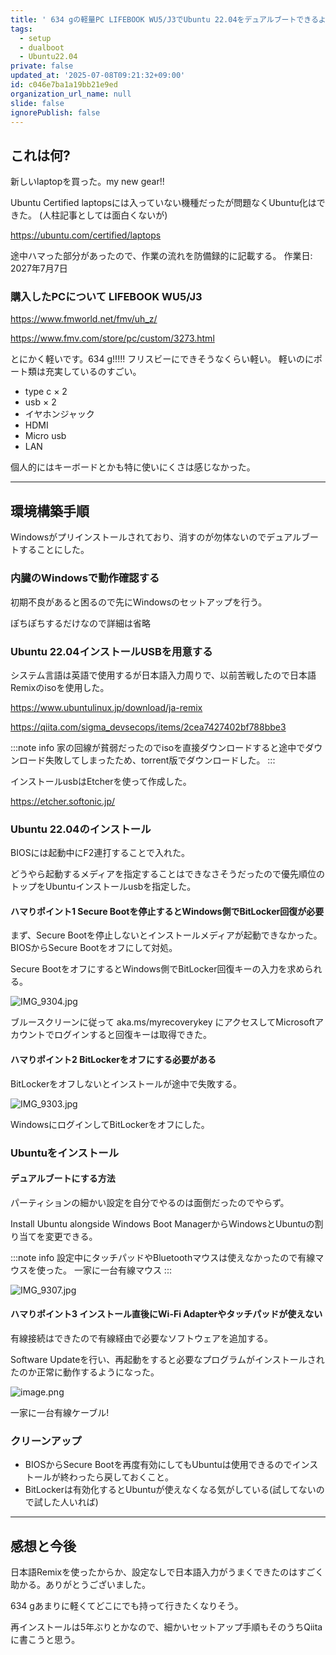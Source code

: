 ```yaml
---
title: ' 634 gの軽量PC LIFEBOOK WU5/J3でUbuntu 22.04をデュアルブートできるようにする 2025年最新'
tags:
  - setup
  - dualboot
  - Ubuntu22.04
private: false
updated_at: '2025-07-08T09:21:32+09:00'
id: c046e7ba1a19bb21e9ed
organization_url_name: null
slide: false
ignorePublish: false
---
```

## これは何?
 
新しいlaptopを買った。my new gear!!

Ubuntu Certified laptopsには入っていない機種だったが問題なくUbuntu化はできた。
(人柱記事としては面白くないが)

https://ubuntu.com/certified/laptops

途中ハマった部分があったので、作業の流れを防備録的に記載する。
作業日: 2027年7月7日

### 購入したPCについて LIFEBOOK WU5/J3

https://www.fmworld.net/fmv/uh_z/

https://www.fmv.com/store/pc/custom/3273.html

とにかく軽いです。634 g!!!!!
フリスビーにできそうなくらい軽い。
軽いのにポート類は充実しているのすごい。

- type c × 2
- usb × 2
- イヤホンジャック
- HDMI
- Micro usb
- LAN

個人的にはキーボードとかも特に使いにくさは感じなかった。

---

## 環境構築手順

Windowsがプリインストールされており、消すのが勿体ないのでデュアルブートすることにした。

### 内臓のWindowsで動作確認する

初期不良があると困るので先にWindowsのセットアップを行う。

ぽちぽちするだけなので詳細は省略

### Ubuntu 22.04インストールUSBを用意する

システム言語は英語で使用するが日本語入力周りで、以前苦戦したので日本語Remixのisoを使用した。

https://www.ubuntulinux.jp/download/ja-remix

https://qiita.com/sigma_devsecops/items/2cea7427402bf788bbe3

:::note info
家の回線が貧弱だったのでisoを直接ダウンロードすると途中でダウンロード失敗してしまったため、torrent版でダウンロードした。
:::

インストールusbはEtcherを使って作成した。

https://etcher.softonic.jp/

### Ubuntu 22.04のインストール

BIOSには起動中にF2連打することで入れた。

どうやら起動するメディアを指定することはできなさそうだったので優先順位のトップをUbuntuインストールusbを指定した。

#### ハマりポイント1 Secure Bootを停止するとWindows側でBitLocker回復が必要

まず、Secure Bootを停止しないとインストールメディアが起動できなかった。
BIOSからSecure Bootをオフにして対処。

Secure BootをオフにするとWindows側でBitLocker回復キーの入力を求められる。

![IMG_9304.jpg](https://qiita-image-store.s3.ap-northeast-1.amazonaws.com/0/3718390/771fa54f-cd24-4672-a757-41bf9e9dbbb6.jpeg)

ブルースクリーンに従って aka.ms/myrecoverykey にアクセスしてMicrosoftアカウントでログインすると回復キーは取得できた。

#### ハマりポイント2 BitLockerをオフにする必要がある

BitLockerをオフしないとインストールが途中で失敗する。

![IMG_9303.jpg](https://qiita-image-store.s3.ap-northeast-1.amazonaws.com/0/3718390/383509ef-c5f4-4ee3-9e5d-a54f3e8f33bd.jpeg)

WindowsにログインしてBitLockerをオフにした。

### Ubuntuをインストール

#### デュアルブートにする方法

パーティションの細かい設定を自分でやるのは面倒だったのでやらず。

Install Ubuntu alongside Windows Boot ManagerからWindowsとUbuntuの割り当てを変更できる。

:::note info
設定中にタッチパッドやBluetoothマウスは使えなかったので有線マウスを使った。
一家に一台有線マウス
:::

![IMG_9307.jpg](https://qiita-image-store.s3.ap-northeast-1.amazonaws.com/0/3718390/54fb2b3c-9e65-4ae2-b0c0-bd9a5092b8c4.jpeg)

#### ハマりポイント3 インストール直後にWi-Fi Adapterやタッチパッドが使えない

有線接続はできたので有線経由で必要なソフトウェアを追加する。

Software Updateを行い、再起動をすると必要なプログラムがインストールされたのか正常に動作するようになった。

![image.png](https://qiita-image-store.s3.ap-northeast-1.amazonaws.com/0/3718390/90e0da57-5ad8-4f43-aee4-a6cf74d55443.png)


一家に一台有線ケーブル!

### クリーンアップ

- BIOSからSecure Bootを再度有効にしてもUbuntuは使用できるのでインストールが終わったら戻しておくこと。
- BitLockerは有効化するとUbuntuが使えなくなる気がしている(試してないので試した人いれば)

---

## 感想と今後

日本語Remixを使ったからか、設定なしで日本語入力がうまくできたのはすごく助かる。ありがとうございました。

634 gあまりに軽くてどこにでも持って行きたくなりそう。

再インストールは5年ぶりとかなので、細かいセットアップ手順もそのうちQiitaに書こうと思う。
